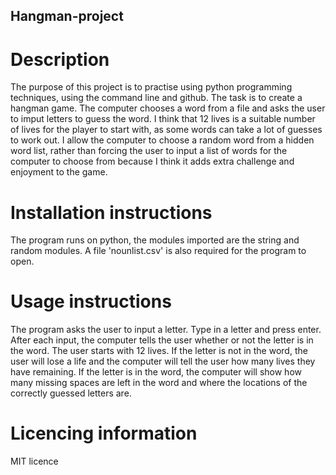 ## Hangman-project

# Description
The purpose of this project is to practise using python programming techniques, using the command line and github. The task is to create a hangman game. The computer chooses a word from a file and asks the user to imput letters to guess the word.
I think that 12 lives is a suitable number of lives for the player to start with, as some words can take a lot of guesses to work out. I allow the computer to choose a random word from a hidden word list, rather than forcing the user to input a list of words for the computer to choose from because I think it adds extra challenge and enjoyment to the game.

# Installation instructions
The program runs on python, the modules imported are the string and random modules. A file 'nounlist.csv' is also required for the program to open.

# Usage instructions
The program asks the user to input a letter. Type in a letter and press enter. After each input, the computer tells the user whether or not the letter is in the word. The user starts with 12 lives. If the letter is not in the word, the user will lose a life and the computer will tell the user how many lives they have remaining. If the letter is in the word, the computer will show how many missing spaces are left in the word and where the locations of the correctly guessed letters are.

# Licencing information
MIT licence
